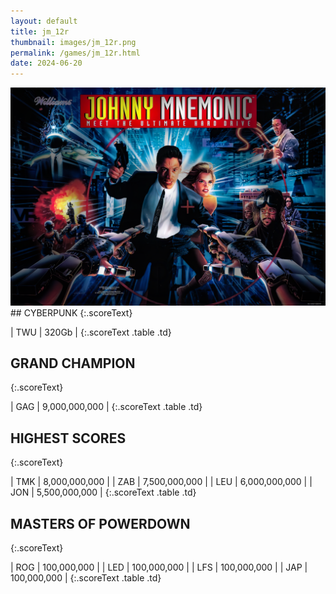 ```yaml
---
layout: default
title: jm_12r
thumbnail: images/jm_12r.png
permalink: /games/jm_12r.html
date: 2024-06-20
---
```


<img src="../images/jm_12r.png" class="gameThumbnail img-fluid mx-auto align-middle">
## CYBERPUNK
{:.scoreText}

| TWU | 320Gb | 
{:.scoreText .table .td}

## GRAND CHAMPION
{:.scoreText}

| GAG | 9,000,000,000 | 
{:.scoreText .table .td}

## HIGHEST SCORES
{:.scoreText}

| TMK | 8,000,000,000 | 
| ZAB | 7,500,000,000 | 
| LEU | 6,000,000,000 | 
| JON | 5,500,000,000 | 
{:.scoreText .table .td}

## MASTERS OF POWERDOWN
{:.scoreText}

| ROG | 100,000,000 | 
| LED | 100,000,000 | 
| LFS | 100,000,000 | 
| JAP | 100,000,000 | 
{:.scoreText .table .td}
